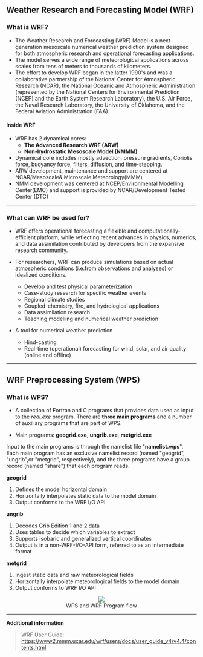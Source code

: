 ## Weather Research and Forecasting Model (WRF)
### What is WRF?
- The Weather Research and Forecasting (WRF) Model is a next-generation mesoscale numerical weather prediction system designed for both atmospheric research and operational forecasting applications.
- The model serves a wide range of meteorological applications across scales from tens of meters to thousands of kilometers.
- The effort to develop WRF began in the latter 1990's and was a collaborative partnership of the National Center for Atmospheric Research (NCAR), the National Oceanic and Atmospheric Administration (represented by the National Centers for Environmental Prediction (NCEP) and the Earth System Research Laboratory), the U.S. Air Force, the Naval Research Laboratory, the University of Oklahoma, and the Federal Aviation Administration (FAA).

#### Inside WRF
- WRF has 2 dynamical cores:
  -  **The Advanced Research WRF (ARW)**
  -  **Non-hydrostatic Mesoscale Model (NMMM)**
- Dynamical core includes mostly advection, pressure gradients, Coriolis force, buoyancy force, filters, diffusion, and time-stepping.
- ARW development, maintenance and support are centered at NCAR/Mesoscale& Microscale Meteorology(MMM)
- NMM development was centered at NCEP/Environmental Modelling Center(EMC) and support is provided by NCAR/Development Tested Center (DTC)
  


---
### What can WRF be used for?
- WRF offers operational forecasting a flexible and computationally-efficient platform, while reflecting recent advances in physics, numerics, and data assimilation contributed by developers from the expansive research community.

- For researchers, WRF can produce simulations based on actual atmospheric conditions (i.e.from observations and analyses) or idealized conditions. 
  - Develop and test physical parameterization 
  - Case-study research for specific weather events
  - Regional climate studies
  - Coupled-chemistry, fire, and hydrological applications
  - Data assimilation research
  - Teaching modelling and numerical weather prediction 
- A tool for numerical weather prediction
  - Hind-casting
  - Real-time (operational) forecasting for wind, solar, and air quality (online and offline)


---
## WRF Preprocessing System (WPS)
### What is WPS?
- A collection
of Fortran and C programs that provides data used as input to the *real.exe* program. There are **three main programs** and a number of auxiliary programs that are part of WPS.

- Main programs: **geogrid.exe**, **ungrib.exe**, **metgrid.exe**

Input to the main programs is through the namelist file "**namelist.wps**".  Each main program has an exclusive namelist record (named "geogrid", "ungrib",or "metgrid", respectively), and the three programs have a group record (named "share") that each program
reads.

**geogrid**
1) Defines the model horizontal domain
2) Horizontally interpolates static data to the model
domain
3) Output conforms to the WRF I/O API

**ungrib**
1) Decodes Grib Edition 1 and 2 data
2) Uses tables to decide which variables to extract
3) Supports isobaric and generalized vertical coordinates
4) Output is in a non-WRF-I/O-API form, referred to as an
   intermediate format

**metgrid**
1) Ingest static data and raw meteorological fields
2) Horizontally interpolate meteorological fields to the 
   model domain
3) Output conforms to WRF I/O API 

<div align=center>
<img width=\textwidth src="https://anamika255.github.io/assets/images/Wrf-workflow.png"/>
<figcaption>WPS and WRF Program flow</figcaption>
</div>

---
**Additional information**
> WRF User Guide: https://www2.mmm.ucar.edu/wrf/users/docs/user_guide_v4/v4.4/contents.html